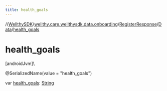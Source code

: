 ```yaml
---
title: health_goals
---
```

//[WellthySDK](../../../../index.html)/[wellthy.care.wellthysdk.data.onboarding](../../index.html)/[RegisterResponse](../index.html)/[Data](index.html)/[health_goals](health_goals.html)



# health_goals



[androidJvm]\




@SerializedName(value = "health_goals")



var [health_goals](health_goals.html): [String](https://kotlinlang.org/api/latest/jvm/stdlib/kotlin/-string/index.html)




